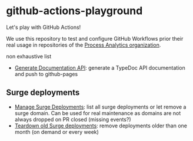 # github-actions-playground

Let's play with GitHub Actions!

We use this repository to test and configure GitHub Workflows prior their real usage in repositories of the [Process Analytics organization](https://github.com/process-analytics).

non exhaustive list
- [Generate Documentation API](.github/workflows/generate-documentation-api.yml): generate a TypeDoc API documentation and push to github-pages


## Surge deployments

- [Manage Surge Deployments](.github/workflows/manage-surge-deployments.yml): list all surge deployments or let remove a surge domain. Can be used for real maintenance as domains are not always dropped on PR closed (missing events?)
- [Teardown old Surge deployments](.github/workflows/teardown-inactive-surge-deployments.yml): remove deployments older than one month (on demand or every week)
